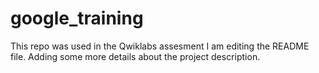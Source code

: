 # google_training
This repo was used in the Qwiklabs assesment
I am editing the README file. Adding some more details about the project description.

